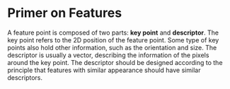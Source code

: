 # Primer on Features

A feature point is composed of two parts: **key point** and **descriptor**. The key point refers to the 2D position of the feature point. Some type of key points also hold other information, such as the orientation and size. The descriptor is usually a vector, describing the information of the pixels around the key point. The descriptor should be designed according to the principle that features with similar appearance should have similar descriptors. 